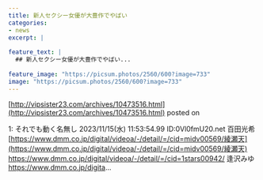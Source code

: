 ```yaml
---
title: 新人セクシー女優が大豊作でやばい
categories:
- news
excerpt: |
  
feature_text: |
  ## 新人セクシー女優が大豊作でやばい...
  
feature_image: "https://picsum.photos/2560/600?image=733"
image: "https://picsum.photos/2560/600?image=733"
---
```


[http://vipsister23.com/archives/10473516.html](http://vipsister23.com/archives/10473516.html)
posted on 

<!--more-->

1: それでも動く名無し 2023/11/15(水) 11:53:54.99 ID:0Vl0fmU20.net 百田光希 [https://www.dmm.co.jp/digital/videoa/-/detail/=/cid=midv00569/綾瀬天](https://www.dmm.co.jp/digital/videoa/-/detail/=/cid=midv00569/綾瀬天) https://www.dmm.co.jp/digital/videoa/-/detail/=/cid=1stars00942/ 逢沢みゆ https://www.dmm.co.jp/digita...
